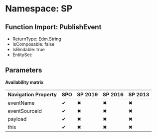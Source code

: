 # Namespace: SP

## Function Import: PublishEvent

- ReturnType: Edm.String
- IsComposable: false
- IsBindable: true
- EntitySet: 

## Parameters

**Availability matrix**

Navigation Property | SPO | SP 2019 | SP 2016 | SP 2013
----------|-----|---------|---------|--------
eventName | ✔ | ✖ | ✖ | ✖
eventSourceId | ✔ | ✖ | ✖ | ✖
payload | ✔ | ✖ | ✖ | ✖
this | ✔ | ✖ | ✖ | ✖
